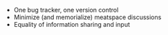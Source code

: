 ---
---

* One bug tracker, one version control
* Minimize (and memorialize) meatspace discussions
* Equality of information sharing and input